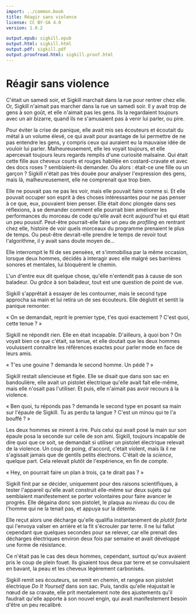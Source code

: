 ```yaml
---
import: ../common.book
title: Réagir sans violence
license: CC BY-SA 4.0
version: 1.0.2

output.epub: sigkill.epub
output.html: sigkill.html
output.pdf: sigkill.pdf
output.proofread.html: sigkill.proof.html
---
```


Réagir sans violence 
====================

C'était un samedi soir, et Sigkill marchait dans la rue pour rentrer
chez elle. Or, Sigkill n'aimait pas marcher dans la rue un samedi
soir. Il y avait trop de gens à son goût, et elle n'aimait pas les
gens. Ils la regardaient toujours avec un air bizarre, quand ils ne
s'amusaient pas à venir lui parler, ou pire.

Pour éviter la crise de panique, elle avait mis ses écouteurs et
écoutait du métal à un volume élevé, ce qui avait pour avantage de lui
permettre de ne pas entendre les gens, y compris ceux qui auraient eu
la mauvaise idée de vouloir lui parler. Malheureusement, elle les
voyait toujours, et elle apercevait toujours leurs regards remplis
d'une curiosité malsaine. Qui était cette fille aux cheveux courts et
rouges habillée en costard-cravate et avec des docs roses ?
semblaient-ils demander. Ou alors : était-ce une fille ou un garçon ?
Sigkill n'était pas très douée pour analyser l'expression des gens,
mais là, malheureusement, elle ne comprenait que trop bien.

Elle ne pouvait pas ne pas les voir, mais elle pouvait faire comme
si. Et elle pouvait occuper son esprit à des choses intéressantes pour
ne pas penser à ce que, eux, pouvaient bien penser. Elle était donc
plongée dans ses réflexions, à se demander comment elle pourrait bien
améliorer les performances du morceau de code qu'elle avait écrit
aujourd'hui et qui était un peu poussif. Peut-être pourrait-elle faire
un peu de *profiling* en rentrant chez elle, histoire de voir
quels morceaux du programme prenaient le plus de temps. Ou peut-être
devrait-elle prendre le temps de revoir tout l'algorithme, il y avait
sans doute moyen de...

Elle interrompit le fil de ses pensées, et s'immobilisa par la même
occasion, lorsque deux hommes, décidés à interagir avec elle malgré
ses barrières sonores et mentales, lui bloquèrent le chemin.

L'un d'entre eux dit quelque chose, qu'elle n'entendit pas à cause de
son baladeur. Ou *grâce* à son baladeur, tout est une question de point
de vue. 

Sigkill s'apprêtait à essayer de les contourner, mais le second type
approcha sa main et lui retira un de ses écouteurs. Elle déglutit et
sentit la panique remonter. 

« On se demandait, reprit le premier type, t'es quoi exactement ? C'est quoi, cette tenue ? »

Sigkill ne répondit rien. Elle en était incapable. D'ailleurs, à quoi
bon ? On voyait bien ce que c'était, sa tenue, et elle doutait que les
deux hommes voulussent connaître les références exactes pour parler
mode en face de leurs amis. 

« T'es une gouine ? demanda le second homme. Un pédé ? »

Sigkill restait silencieuse et figée. Elle se disait que dans son sac
en bandoulière, elle avait un pistolet électrique qu'elle avait fait
elle-même, mais elle n'osait pas l'utiliser. Et puis, elle n'aimait
pas avoir recours à la violence.

« Ben quoi, tu réponds pas ? demanda le second type en posant sa
  main sur l'épaule de Sigkill. Tu as perdu ta langue ? C'est un minou
  qui te l'a bouffé ? »

Les deux hommes se mirent à rire. Puis celui qui avait posé la main
sur son épaule posa la seconde sur celle de son ami. Sigkill, toujours
incapable de dire quoi que ce soit, se demandait si utiliser un
pistolet électrique relevait de la violence. Un coup de poing,
d'accord, c'était violent, mais là il ne s'agissait jamais que de
gentils petits électrons. C'était de la *science*, quelque
part. Cela relevait plutôt de l'expérience, en fin de compte.

« Hey, on pourrait faire un plan à trois, ça te dirait pas ? »

Sigkill finit par se décider, uniquement pour des raisons
scientifiques, à tester l'appareil qu'elle avait construit elle-même
sur deux sujets qui semblaient manifestement se porter volontaires
pour faire avancer le progrès. Elle dégaina donc son pistolet, le
plaqua au niveau du cou de l'homme qui ne la tenait pas, et appuya sur
la détente.

Elle reçut alors une décharge qu'elle qualifia instantanément de
*plutôt forte* qui l'envoya valser en arrière et la fit
s'écrouler par terre. Il ne lui fallut cependant que quelques secondes
pour se relever, car elle prenait des décharges électriques 
environ deux fois par semaine et avait développé une forme de
résistance.

Ce n'était pas le cas des deux hommes, cependant, surtout qu'eux
avaient pris le coup de plein fouet. Ils gisaient tous deux par terre
et se convulsaient en bavant, la peau et les cheveux légèrement
carbonisés.

Sigkill remit ses écouteurs, se remit en chemin, et rangea son
pistolet électrique *Do  It Yourself* dans son sac. Puis, tandis
qu'elle réajustait le nœud de sa cravate, elle prit mentalement
note des ajustements qu'il faudrait qu'elle apporte à son nouvel
engin, qui avait manifestement besoin d'être un peu recalibré.

